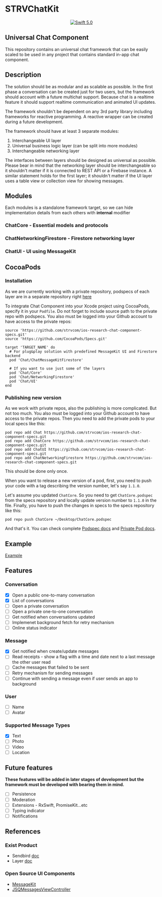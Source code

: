 # STRVChatKit

<p align="center">
   <a href="https://developer.apple.com/swift/">
      <img src="https://img.shields.io/badge/Swift-5.0-orange.svg?style=flat" alt="Swift 5.0">
   </a>
</p>


## Universal Chat Component

This repository contains an universal chat framework that can be easily scaled to be used in any project that contains standard in-app chat component.

## Description

The solution should be as modular and as scalable as possible. In the first phase a conversation can be created just for two users, but the framework should account with a future multichat support. Because chat is a realtime feature it should support realtime communication and animated UI updates.

The framework shouldn't be dependent on any 3rd party library including frameworks for reactive programming. A reactive wrapper can be created during a future development.

The framework should have at least 3 separate modules:

1. Interchangeable UI layer
2. Universal business logic layer (can be split into more modules)
3. Interchangeable networking layer

The interfaces between layers should be designed as universal as possible. Please bear in mind that the networking layer should be interchangeable so it shouldn't matter if it is connected to REST API or a Firebase instance. A similar statement holds for the first layer; it shouldn't matter if the UI layer uses a table view or collection view for showing messages.

## Modules

Each modules is a standalone framework target, so we can hide implementation details from each others with **internal** modifier

### ChatCore - Essential models and protocols

### ChatNetworkingFirestore - Firestore networking layer

### ChatUI - UI using MessageKit

## CocoaPods

### Installation

As we are currently working with a private repository, podspecs of each layer are in a separate repository right [here](https://github.com/strvcom/ios-research-chat-component-specs)

To integrate Chat Component into your Xcode project using CocoaPods, specify it in your `Podfile`. Do not forget to include source path to the private repo with podspecs. You also must be logged into your Github account to have access to the private repos:
```
source 'https://github.com/strvcom/ios-research-chat-component-specs.git'
source 'https://github.com/CocoaPods/Specs.git'

target 'TARGET_NAME' do
  # For plug&play solution with predefined MessageKit UI and Firestore backend
  pod 'Chat/ChatMessageKitFirestore'

  # If you want to use just some of the layers
  pod 'Chat/Core'
  pod 'Chat/NetworkingFirestore'
  pod 'Chat/UI'
end
```
 
### Publishing new version

As we work with private repos, also the publishing is more complicated. But not too much. You also must be logged into your Github account to have access to the private repos. Then you need to add the private pods to your local specs like this:

```
pod repo add Chat https://github.com/strvcom/ios-research-chat-component-specs.git
pod repo add ChatCore https://github.com/strvcom/ios-research-chat-component-specs.git
pod repo add ChatUI https://github.com/strvcom/ios-research-chat-component-specs.git
pod repo add ChatNetworkingFirestore https://github.com/strvcom/ios-research-chat-component-specs.git
```

This should be done only once.

When you want to release a new version of a pod, first, you need to push your code with a tag describing the version number, let's say `1.1.0`.

Let's assume you updated `ChatCore`. So you need to get `ChatCore.podspec` from the specs repository and locally update version number to `1.1.0` in the file. Finally, you have to push the changes in specs to the specs repository like this:

```
pod repo push ChatCore ~/Desktop/ChatCore.podspec
```

And that's it. You can check complete [Podspec docs](https://guides.cocoapods.org/syntax/podspec.html) and [Private Pod docs](https://guides.cocoapods.org/making/private-cocoapods.html).

## Example

[Example](ChatApp/)

## Features

### Conversation

- [X] Open a public one-to-many conversation
- [X] List of conversations
- [ ] Open a private conversation
- [ ] Open a private one-to-one conversation
- [ ] Get notified when conversations updated
- [ ] Implemenet background fetch for retry mechanism
- [ ] Online status indicator

### Message

- [X] Get notified when create/update messages
- [ ] Read receipts - show a flag with a time and date next to a last message the other user read
- [ ] Cache messages that failed to be sent
- [ ] Retry mechanism for sending messages
- [ ] Continue with sending a message even if user sends an app to background

### User

- [ ] Name
- [ ] Avatar
  
### Supported Message Types

- [X] Text
- [ ] Photo
- [ ] Video
- [ ] Location
 
## Future features

**These features will be added in later stages of development but the framework must be developed with bearing them in mind.**

- [ ] Persistence
- [ ] Moderation
- [ ] Extensions - RxSwift, PromiseKit...etc
- [ ] Typing indicator
- [ ] Notifications

## References

### Exist Product

- Sendbird [doc](https://docs.sendbird.com/)
- Layer [doc](https://docs.layer.com/)

### Open Source UI Components

- [MessageKit](https://github.com/MessageKit/MessageKit)
- [JSQMessagesViewController](https://github.com/jessesquires/JSQMessagesViewController)
